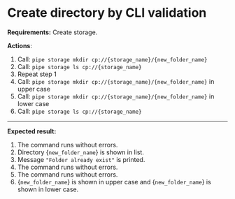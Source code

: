 # Create directory by CLI validation

**Requirements:**
Create storage.

**Actions**:
1.	Call: `pipe storage mkdir cp://{storage_name}/{new_folder_name}`
2.	Call: `pipe storage ls cp://{storage_name}`
3.	Repeat step 1
4.	Call: `pipe storage mkdir cp://{storage_name}/{new_folder_name}` in upper case
5.	Call: `pipe storage mkdir cp://{storage_name}/{new_folder_name}` in lower case
6.	Call: `pipe storage ls cp://{storage_name}`

***
**Expected result:**

1.	The command runs without errors.
2.	Directory {`new_folder_name`} is shown in list.
3.	Message `"Folder already exist"` is printed.
4.	The command runs without errors.
5.	The command runs without errors.
6.	{`new_folder_name`} is shown in upper case and {`new_folder_name`} is shown in lower case.